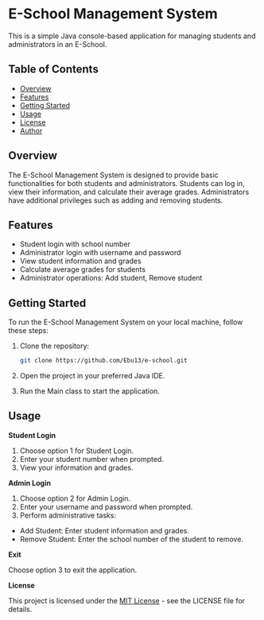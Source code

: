 # E-School Management System

This is a simple Java console-based application for managing students and administrators in an E-School.

## Table of Contents

- [Overview](#overview)
- [Features](#features)
- [Getting Started](#getting-started)
- [Usage](#usage)
- [License](#license)
- [Author](#author)

## Overview

The E-School Management System is designed to provide basic functionalities for both students and administrators. Students can log in, view their information, and calculate their average grades. Administrators have additional privileges such as adding and removing students.

## Features

- Student login with school number
- Administrator login with username and password
- View student information and grades
- Calculate average grades for students
- Administrator operations: Add student, Remove student

## Getting Started

To run the E-School Management System on your local machine, follow these steps:

1. Clone the repository:

   ```bash
   git clone https://github.com/Ebu13/e-school.git
2. Open the project in your preferred Java IDE.

3. Run the Main class to start the application.

## Usage
**Student Login**

1. Choose option 1 for Student Login.
2. Enter your student number when prompted.
3. View your information and grades.

**Admin Login**

1. Choose option 2 for Admin Login.
2. Enter your username and password when prompted.
3. Perform administrative tasks:
- Add Student: Enter student information and grades.
- Remove Student: Enter the school number of the student to remove. 

**Exit**

Choose option 3 to exit the application.

**License**

This project is licensed under the [MIT License](https://github.com/Ebu13/e-school/blob/master/LICENSE) - see the LICENSE file for details.